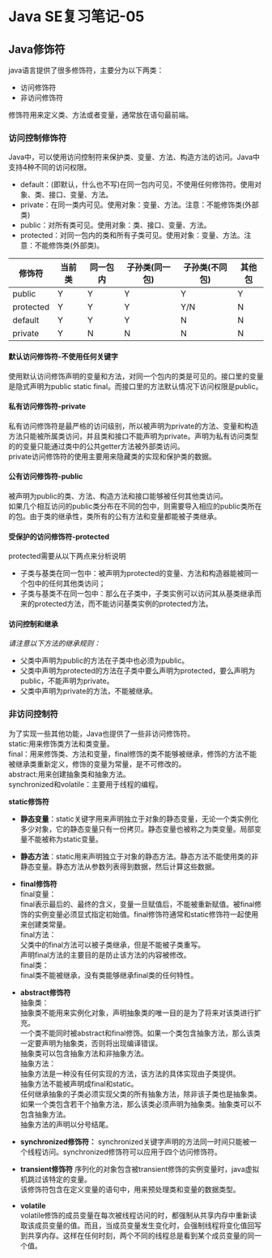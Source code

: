 # Java SE复习笔记-05
## Java修饰符
java语言提供了很多修饰符，主要分为以下两类：
- 访问修饰符
- 非访问修饰符

修饰符用来定义类、方法或者变量，通常放在语句最前端。

### **访问控制修饰符**
Java中，可以使用访问控制符来保护类、变量、方法、构造方法的访问。Java中支持4种不同的访问权限。
- default：(即默认，什么也不写)在同一包内可见，不使用任何修饰符。使用对象、类、接口、变量、方法。
- private：在同一类内可见。使用对象：变量、方法。注意：不能修饰类(外部类)
- public：对所有类可见。使用对象：类、接口、变量、方法。
- protected：对同一包内的类和所有子类可见。使用对象：变量、方法。注意：不能修饰类(外部类)。

修饰符|当前类|同一包内|子孙类(同一包)|子孙类(不同包)|其他包
 ---|---|---|---|---|---
 public |Y |Y |Y |Y |Y 
 protected |Y |Y |Y |Y/N|N
 default |Y |Y |Y |N |N
 private |Y |N |N |N |N

#### 默认访问修饰符-不使用任何关键字
使用默认访问修饰声明的变量和方法，对同一个包内的类是可见的。接口里的变量是隐式声明为public static final。而接口里的方法默认情况下访问权限是public。

#### 私有访问修饰符-private
私有访问修饰符是最严格的访问级别，所以被声明为private的方法、变量和构造方法只能被所属类访问，并且类和接口不能声明为private。声明为私有访问类型的的变量只能通过类中的公共getter方法被外部类访问。  
private访问修饰符的使用主要用来隐藏类的实现和保护类的数据。

#### 公有访问修饰符-public
被声明为public的类、方法、构造方法和接口能够被任何其他类访问。  
如果几个相互访问的public类分布在不同的包中，则需要导入相应的public类所在的包。由于类的继承性，类所有的公有方法和变量都能被子类继承。

#### 受保护的访问修饰符-protected
protected需要从以下两点来分析说明
- 子类与基类在同一包中：被声明为protected的变量、方法和构造器能被同一个包中的任何其他类访问；
- 子类与基类不在同一包中：那么在子类中，子类实例可以访问其从基类继承而来的protected方法，而不能访问基类实例的protected方法。

#### 访问控制和继承
*请注意以下方法的继承规则：*
- 父类中声明为public的方法在子类中也必须为public。
- 父类中声明为protected的方法在子类中要么声明为protected，要么声明为public，不能声明为private。
- 父类中声明为private的方法，不能被继承。

### **非访问控制符**
为了实现一些其他功能，Java也提供了一些非访问修饰符。  
static:用来修饰类方法和类变量。  
final：用来修饰类、方法和变量，final修饰的类不能够被继承，修饰的方法不能被继承类重新定义，修饰的变量为常量，是不可修改的。  
abstract:用来创建抽象类和抽象方法。  
synchronized和volatile：主要用于线程的编程。

**static修饰符**
- **静态变量**：static关键字用来声明独立于对象的静态变量，无论一个类实例化多少对象，它的静态变量只有一份拷贝。静态变量也被称之为类变量。局部变量不能被称为static变量。
- **静态方法**：static用来声明独立于对象的静态方法。静态方法不能使用类的非静态变量。静态方法从参数列表得到数据，然后计算这些数据。

- **final修饰符**  
final变量：  
final表示最后的、最终的含义，变量一旦赋值后，不能被重新赋值。被final修饰的实例变量必须显式指定初始值。final修饰符通常和static修饰符一起使用来创建类常量。  
final方法：  
父类中的final方法可以被子类继承，但是不能被子类重写。  
声明final方法的主要目的是防止该方法的内容被修改。  
final类：  
final类不能被继承，没有类能够继承final类的任何特性。  

- **abstract修饰符**  
抽象类：  
抽象类不能用来实例化对象，声明抽象类的唯一目的是为了将来对该类进行扩充。  
一个类不能同时被abstract和final修饰。如果一个类包含抽象方法，那么该类一定要声明为抽象类，否则将出现编译错误。  
抽象类可以包含抽象方法和非抽象方法。  
抽象方法：  
抽象方法是一种没有任何实现的方法，该方法的具体实现由子类提供。  
抽象方法不能被声明成final和static。  
任何继承抽象的子类必须实现父类的所有抽象方法，除非该子类也是抽象类。  
如果一个类包含若干个抽象方法，那么该类必须声明为抽象类。抽象类可以不包含抽象方法。  
抽象方法的声明以分号结尾。  

- **synchronized修饰符：**
synchronized关键字声明的方法同一时间只能被一个线程访问。synchronized修饰符可以应用于四个访问修饰符。

- **transient修饰符**
序列化的对象包含被transient修饰的实例变量时，java虚拟机跳过该特定的变量。  
该修饰符包含在定义变量的语句中，用来预处理类和变量的数据类型。

- **volatile**  
volatile修饰的成员变量在每次被线程访问的时，都强制从共享内存中重新读取该成员变量的值。而且，当成员变量发生变化时，会强制线程将变化值回写到共享内存。这样在任何时刻，两个不同的线程总是看到某个成员变量的同一个值。






